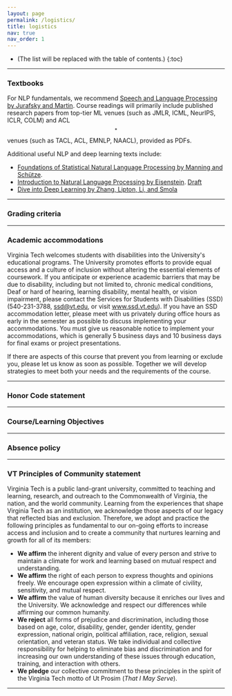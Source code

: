 ```yaml
---
layout: page
permalink: /logistics/
title: logistics
nav: true
nav_order: 1
---
```


* (The list will be replaced with the table of contents.)
{:toc}

***

### Textbooks

For NLP fundamentals, we recommend [Speech and Language Processing by Jurafsky and Martin](https://web.stanford.edu/~jurafsky/slp3/). Course readings will primarily include published research papers from top-tier ML venues (such as JMLR, ICML, NeurIPS, ICLR, COLM) and ACL$$^{*}$$ venues (such as TACL, ACL, EMNLP, NAACL), provided as PDFs.

Additional useful NLP and deep learning texts include:

- [Foundations of Statistical Natural Language Processing by Manning and Schütze](https://mitpress.mit.edu/9780262133609/foundations-of-statistical-natural-language-processing/).
- [Introduction to Natural Language Processing by Eisenstein](https://mitpress.mit.edu/9780262042840/introduction-to-natural-language-processing/). [Draft](https://github.com/jacobeisenstein/gt-nlp-class/blob/master/notes/eisenstein-nlp-notes.pdf)
- [Dive into Deep Learning by Zhang, Lipton, Li, and Smola](https://d2l.ai/)

***

### Grading criteria

*** 

### Academic accommodations

Virginia Tech welcomes students with disabilities into the University's educational programs. The University promotes efforts to provide equal access and a culture of inclusion without altering the essential elements of coursework. If you anticipate or experience academic barriers that may be due to disability, including but not limited to, chronic medical conditions, Deaf or hard of hearing, learning disability, mental health, or vision impairment, please contact the Services for Students with Disabilities (SSD) (540-231-3788, <a href="mailto:ssd@vt.edu" target="_blank">ssd@vt.edu</a>, or visit <a href="https://ssd.vt.edu/">www.ssd.vt.edu</a>). If you have an SSD accommodation letter, please meet with us privately during office hours as early in the semester as possible to discuss implementing your accommodations. You must give us reasonable notice to implement your accommodations, which is generally 5 business days and 10 business days for final exams or project presentations.

If there are aspects of this course that prevent you from learning or exclude you, please let us know as soon as possible. Together we will develop strategies to meet both your needs and the requirements of the course.

***

### Honor Code statement

***

### Course/Learning Objectives

***

### Absence policy

***

### VT Principles of Community statement

Virginia Tech is a public land-grant university, committed to teaching and learning, research, and outreach to the Commonwealth of Virginia, the nation, and the world community. Learning from the experiences that shape Virginia Tech as an institution, we acknowledge those aspects of our legacy that reflected bias and exclusion. Therefore, we adopt and practice the following principles as fundamental to our on-going efforts to increase access and inclusion and to create a community that nurtures learning and growth for all of its members:

- <b>We affirm</b> the inherent dignity and value of every person and strive to maintain a climate for work and learning based on mutual respect and understanding.
- <b>We affirm</b> the right of each person to express thoughts and opinions freely. We encourage open expression within a climate of civility, sensitivity, and mutual respect.
- <b>We affirm</b> the value of human diversity because it enriches our lives and the University. We acknowledge and respect our differences while affirming our common humanity.
- <b>We reject</b> all forms of prejudice and discrimination, including those based on age, color, disability, gender, gender identity, gender expression, national origin, political affiliation, race, religion, sexual orientation, and veteran status. We take individual and collective responsibility for helping to eliminate bias and discrimination and for increasing our own understanding of these issues through education, training, and interaction with others.
- <b>We pledge</b> our collective commitment to these principles in the spirit of the Virginia Tech motto of Ut Prosim (<i>That I May Serve</i>).

***
